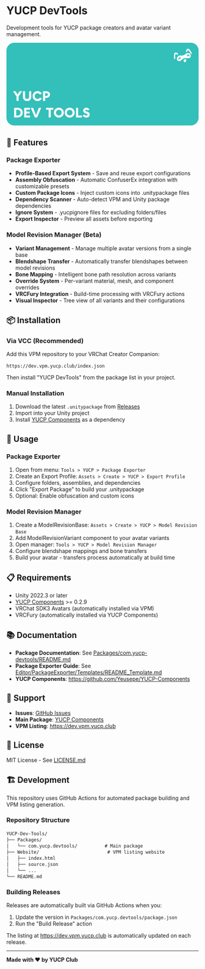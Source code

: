 # YUCP DevTools

Development tools for YUCP package creators and avatar variant management.

![YUCP DevTools](Website/banner.png)

## 🚀 Features

### Package Exporter
- **Profile-Based Export System** - Save and reuse export configurations
- **Assembly Obfuscation** - Automatic ConfuserEx integration with customizable presets
- **Custom Package Icons** - Inject custom icons into .unitypackage files
- **Dependency Scanner** - Auto-detect VPM and Unity package dependencies
- **Ignore System** - .yucpignore files for excluding folders/files
- **Export Inspector** - Preview all assets before exporting

### Model Revision Manager (Beta)
- **Variant Management** - Manage multiple avatar versions from a single base
- **Blendshape Transfer** - Automatically transfer blendshapes between model revisions
- **Bone Mapping** - Intelligent bone path resolution across variants
- **Override System** - Per-variant material, mesh, and component overrides
- **VRCFury Integration** - Build-time processing with VRCFury actions
- **Visual Inspector** - Tree view of all variants and their configurations

## 📦 Installation

### Via VCC (Recommended)

Add this VPM repository to your VRChat Creator Companion:
```
https://dev.vpm.yucp.club/index.json
```

Then install "YUCP DevTools" from the package list in your project.

### Manual Installation

1. Download the latest `.unitypackage` from [Releases](https://github.com/Yeusepe/YUCP-Dev-Tools/releases)
2. Import into your Unity project
3. Install [YUCP Components](https://vpm.yucp.club) as a dependency

## 🔧 Usage

### Package Exporter

1. Open from menu: `Tools > YUCP > Package Exporter`
2. Create an Export Profile: `Assets > Create > YUCP > Export Profile`
3. Configure folders, assemblies, and dependencies
4. Click "Export Package" to build your .unitypackage
5. Optional: Enable obfuscation and custom icons

### Model Revision Manager

1. Create a ModelRevisionBase: `Assets > Create > YUCP > Model Revision Base`
2. Add ModelRevisionVariant component to your avatar variants
3. Open manager: `Tools > YUCP > Model Revision Manager`
4. Configure blendshape mappings and bone transfers
5. Build your avatar - transfers process automatically at build time

## 📋 Requirements

- Unity 2022.3 or later
- [YUCP Components](https://vpm.yucp.club) >= 0.2.9
- VRChat SDK3 Avatars (automatically installed via VPM)
- VRCFury (automatically installed via YUCP Components)

## 📚 Documentation

- **Package Documentation**: See [Packages/com.yucp-devtools/README.md](Packages/com.yucp-devtools/README.md)
- **Package Exporter Guide**: See [Editor/PackageExporter/Templates/README_Template.md](Packages/com.yucp-devtools/Editor/PackageExporter/Templates/README_Template.md)
- **YUCP Components**: https://github.com/Yeusepe/YUCP-Components

## 🤝 Support

- **Issues**: [GitHub Issues](https://github.com/Yeusepe/YUCP-Dev-Tools/issues)
- **Main Package**: [YUCP Components](https://github.com/Yeusepe/YUCP-Components)
- **VPM Listing**: https://dev.vpm.yucp.club

## 📄 License

MIT License - See [LICENSE.md](Packages/com.yucp-devtools/LICENSE.md)

## 🏗️ Development

This repository uses GitHub Actions for automated package building and VPM listing generation.

### Repository Structure
```
YUCP-Dev-Tools/
├── Packages/
│   └── com.yucp.devtools/          # Main package
├── Website/                         # VPM listing website
│   ├── index.html
│   ├── source.json
│   └── ...
└── README.md
```

### Building Releases

Releases are automatically built via GitHub Actions when you:
1. Update the version in `Packages/com.yucp.devtools/package.json`
2. Run the "Build Release" action

The listing at https://dev.vpm.yucp.club is automatically updated on each release.

---

**Made with ❤️ by YUCP Club**
